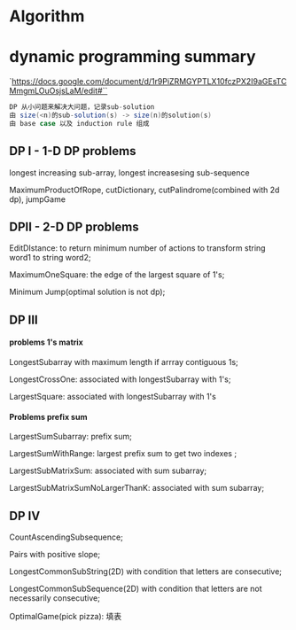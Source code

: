 # Algorithm
# dynamic programming summary

`https://docs.google.com/document/d/1r9PiZRMGYPTLX10fczPX2I9aGEsTCMmgmLOuOsjsLaM/edit#``

```java
DP 从小问题来解决大问题，记录sub-solution
由 size(<n)的sub-solution(s) -> size(n)的solution(s)
由 base case 以及 induction rule 组成
```



## DP I - 1-D DP problems

longest increasing sub-array, longest increasesing sub-sequence

MaximumProductOfRope, cutDictionary, cutPalindrome(combined with 2d dp), jumpGame



## DPII - 2-D DP problems

EditDIstance: to return minimum number of actions to transform string word1 to string word2; 

MaximumOneSquare: the edge of the largest square of 1's;

Minimum Jump(optimal solution is not dp);



## DP III

#### problems 1's matrix

LongestSubarray with maximum length if arrray contiguous 1s; 

LongestCrossOne: associated with longestSubarray with 1's;

LargestSquare: associated with longestSubarray with 1's

#### Problems prefix sum

LargestSumSubarray: prefix sum;

LargestSumWithRange: largest prefix sum to get two indexes ;

LargestSubMatrixSum: associated with sum subarray;

LargestSubMatrixSumNoLargerThanK:  associated with sum subarray;



## DP IV

CountAscendingSubsequence;

Pairs with positive slope;

LongestCommonSubString(2D) with condition that letters are consecutive;

LongestCommonSubSequence(2D) with condition that letters are not necessarily consecutive;

OptimalGame(pick pizza): 填表

